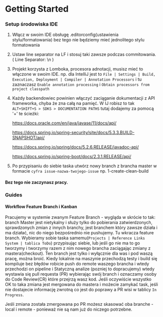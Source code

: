 # Getting Started

### Setup środowiska IDE

1. Włącz w swoim IDE obsługę .editorconfig(ustawienia stylu/formatowania) bez tego nie będziemy mieć jednolitego stylu formatowania
2. Ustaw line separator na LF i stosuj taki zawsze podczas commitowania. ( Line Separator: \n )
3. Projekt korzysta z Lomboka, procesora adnotacji, musisz mieć to włączone w swoim IDE. np. dla IntelliJ jest to `File | Settings | Build, Execution, Deployment | Compiler | Annotation Processors` i tu zaznaczasz `Enable annotation processing` i `Obtain processors from project classpath`
4. Każdy backendowiec powinien włączyć zaciąganie dokumentacji z API frameworka, chyba że zna całą na pamięć. W IJ robisz to tak `ALT+SHIFT+S > SDKS > DOCUMENTATION PATHS` tutaj dodajemy za pomocą '+' te ścieżki:

    https://docs.oracle.com/en/java/javase/11/docs/api/

    https://docs.spring.io/spring-security/site/docs/5.3.3.BUILD-SNAPSHOT/api/

    https://docs.spring.io/spring/docs/5.2.6.RELEASE/javadoc-api/

    https://docs.spring.io/spring-boot/docs/2.3.1.RELEASE/api/

5. Po przypisaniu do siebie taska utwórz nowy branch z brancha master w formacie `cyfra issue-nazwa-twojego-issue`  np. 1-create-clean-build

#### Bez tego nie zaczynasz pracy.

### Guides

#### Workflow Feature Branch i Kanban
Pracujemy w systemie zwanym Feature Branch - wygląda w skrócie to tak: branch Master jest nietykalny i służy tylko do pobierania zatwierdzonych,
sprawdzonych zmian z innych branchy, jest branchem który zawsze działa i ma działać, nic do niego bezpośrednio nie pushujemy.
Tu wkracza feature branch. Wybieramy sobie taska samemu(`Projects | Reference Links System | tablica ToDo`) przypisując siebie,
lub jeśli go nie ma to go tworzymy i tworzymy razem z nim nowego brancha zaciągając zmiany z mastera(checkout).
Ten branch jest tylko i wyłącznie dla was i pod waszą pracę, można broić. Kiedy lokalnie na maszynie przechodzą testy
i build się kompiluje bez błędów robicie push do remote waszego brancha i wtedy przechodzi on pipeline i Statyczną analize
(pozniej to dopracujemy) wtedy wystawia się pull requesta (PR) wybierając swój branch i oznaczamy osoby do Code Review(CR) które przejrzą wasz kod.
Jeśli oczywiście wszystko OK to taka zmiana jest mergowana do mastera i możecie zamykać task, jeśli nie dostajecie informację zwrotną co jest do poprawy a PR
wisi w tablicy `In Progress`.

Jeśli zmiana została zmergowana po PR możesz skasować oba branche - local i remote - ponieważ nie są nam już do niczego potrzebne.
